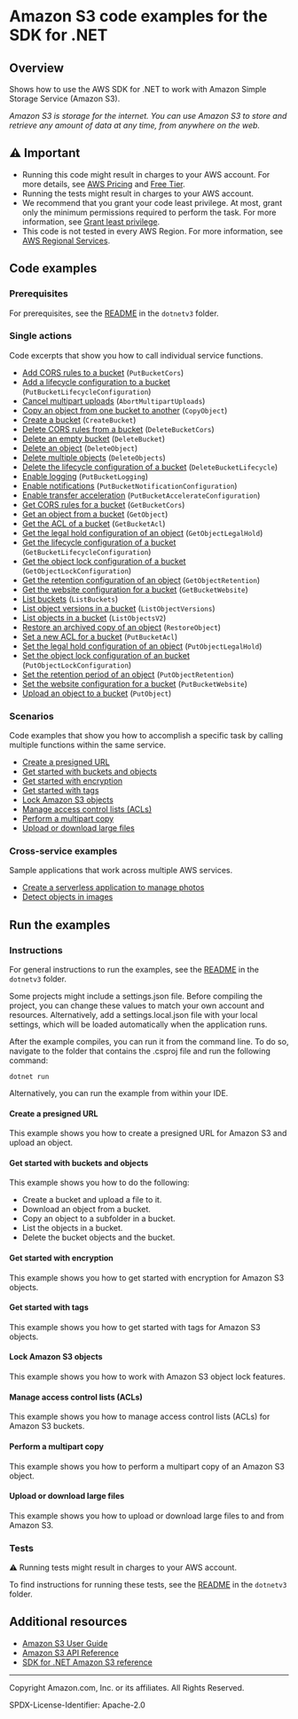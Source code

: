 # Amazon S3 code examples for the SDK for .NET

## Overview

Shows how to use the AWS SDK for .NET to work with Amazon Simple Storage Service (Amazon S3).

<!--custom.overview.start-->
<!--custom.overview.end-->

_Amazon S3 is storage for the internet. You can use Amazon S3 to store and retrieve any amount of data at any time, from anywhere on the web._

## ⚠ Important

* Running this code might result in charges to your AWS account. For more details, see [AWS Pricing](https://aws.amazon.com/pricing/) and [Free Tier](https://aws.amazon.com/free/).
* Running the tests might result in charges to your AWS account.
* We recommend that you grant your code least privilege. At most, grant only the minimum permissions required to perform the task. For more information, see [Grant least privilege](https://docs.aws.amazon.com/IAM/latest/UserGuide/best-practices.html#grant-least-privilege).
* This code is not tested in every AWS Region. For more information, see [AWS Regional Services](https://aws.amazon.com/about-aws/global-infrastructure/regional-product-services).

<!--custom.important.start-->
<!--custom.important.end-->

## Code examples

### Prerequisites

For prerequisites, see the [README](../README.md#Prerequisites) in the `dotnetv3` folder.


<!--custom.prerequisites.start-->
<!--custom.prerequisites.end-->

### Single actions

Code excerpts that show you how to call individual service functions.

- [Add CORS rules to a bucket](s3CORSExample/S3CORS.cs#L104) (`PutBucketCors`)
- [Add a lifecycle configuration to a bucket](LifecycleExample/Lifecycle.cs#L145) (`PutBucketLifecycleConfiguration`)
- [Cancel multipart uploads](AbortMPUExample/AbortMPU.cs#L6) (`AbortMultipartUploads`)
- [Copy an object from one bucket to another](CopyObjectExample/CopyObject.cs#L11) (`CopyObject`)
- [Create a bucket](S3_Basics/S3Bucket.cs#L12) (`CreateBucket`)
- [Delete CORS rules from a bucket](s3CORSExample/S3CORS.cs#L147) (`DeleteBucketCors`)
- [Delete an empty bucket](S3_Basics/S3Bucket.cs#L266) (`DeleteBucket`)
- [Delete an object](non-versioned-examples/DeleteObjectExample/DeleteObject.cs#L6) (`DeleteObject`)
- [Delete multiple objects](S3_Basics/S3Bucket.cs#L221) (`DeleteObjects`)
- [Delete the lifecycle configuration of a bucket](LifecycleExample/Lifecycle.cs#L192) (`DeleteBucketLifecycle`)
- [Enable logging](ServerAccessLoggingExample/ServerAccessLogging.cs#L6) (`PutBucketLogging`)
- [Enable notifications](EnableNotificationsExample/EnableNotifications.cs#L6) (`PutBucketNotificationConfiguration`)
- [Enable transfer acceleration](TransferAccelerationExample/TransferAcceleration.cs#L6) (`PutBucketAccelerateConfiguration`)
- [Get CORS rules for a bucket](s3CORSExample/S3CORS.cs#L125) (`GetBucketCors`)
- [Get an object from a bucket](S3_Basics/S3Bucket.cs#L85) (`GetObject`)
- [Get the ACL of a bucket](BucketACLExample/BucketACL.cs#L75) (`GetBucketAcl`)
- [Get the legal hold configuration of an object](scenarios/ObjectLockScenario/ObjectLockWorkflow/S3ActionsWrapper.cs#L251) (`GetObjectLegalHold`)
- [Get the lifecycle configuration of a bucket](LifecycleExample/Lifecycle.cs#L169) (`GetBucketLifecycleConfiguration`)
- [Get the object lock configuration of a bucket](scenarios/ObjectLockScenario/ObjectLockWorkflow/S3ActionsWrapper.cs#L274) (`GetObjectLockConfiguration`)
- [Get the retention configuration of an object](scenarios/ObjectLockScenario/ObjectLockWorkflow/S3ActionsWrapper.cs#L192) (`GetObjectRetention`)
- [Get the website configuration for a bucket](WebsiteConfigExample/WebsiteConfig.cs#L72) (`GetBucketWebsite`)
- [List buckets](ListBucketsExample/ListBuckets.cs#L4) (`ListBuckets`)
- [List object versions in a bucket](versioned-examples/ListObjectVersionsExample/ListObjectVersions.cs#L6) (`ListObjectVersions`)
- [List objects in a bucket](S3_Basics/S3Bucket.cs#L171) (`ListObjectsV2`)
- [Restore an archived copy of an object](RestoreArchivedObjectExample/RestoreArchivedObject.cs#L6) (`RestoreObject`)
- [Set a new ACL for a bucket](BucketACLExample/BucketACL.cs#L37) (`PutBucketAcl`)
- [Set the legal hold configuration of an object](scenarios/ObjectLockScenario/ObjectLockWorkflow/S3ActionsWrapper.cs#L215) (`PutObjectLegalHold`)
- [Set the object lock configuration of an bucket](scenarios/ObjectLockScenario/ObjectLockWorkflow/S3ActionsWrapper.cs#L59) (`PutObjectLockConfiguration`)
- [Set the retention period of an object](scenarios/ObjectLockScenario/ObjectLockWorkflow/S3ActionsWrapper.cs#L101) (`PutObjectRetention`)
- [Set the website configuration for a bucket](WebsiteConfigExample/WebsiteConfig.cs#L57) (`PutBucketWebsite`)
- [Upload an object to a bucket](S3_Basics/S3Bucket.cs#L43) (`PutObject`)

### Scenarios

Code examples that show you how to accomplish a specific task by calling multiple
functions within the same service.

- [Create a presigned URL](GenPresignedURLExample/GenPresignedUrl.cs)
- [Get started with buckets and objects](S3_Basics/S3_Basics.cs)
- [Get started with encryption](SSEClientEncryptionExample/SSEClientEncryption.cs)
- [Get started with tags](ObjectTagExample/ObjectTag.cs)
- [Lock Amazon S3 objects](scenarios/ObjectLockScenario/ObjectLockWorkflow/ObjectLockWorkflow.cs)
- [Manage access control lists (ACLs)](ManageACLsExample/ManageACLs.cs)
- [Perform a multipart copy](MPUapiCopyObjExample/MPUapiCopyObj.cs)
- [Upload or download large files](scenarios/TransferUtilityBasics/TransferUtilityBasics/TransferBasics.cs)

### Cross-service examples

Sample applications that work across multiple AWS services.

- [Create a serverless application to manage photos](../cross-service/PhotoAssetManager)
- [Detect objects in images](../cross-service/PhotoAnalyzerApp)


<!--custom.examples.start-->
<!--custom.examples.end-->

## Run the examples

### Instructions

For general instructions to run the examples, see the
[README](../README.md#building-and-running-the-code-examples) in the `dotnetv3` folder.

Some projects might include a settings.json file. Before compiling the project,
you can change these values to match your own account and resources. Alternatively,
add a settings.local.json file with your local settings, which will be loaded automatically
when the application runs.

After the example compiles, you can run it from the command line. To do so, navigate to
the folder that contains the .csproj file and run the following command:

```
dotnet run
```

Alternatively, you can run the example from within your IDE.


<!--custom.instructions.start-->
<!--custom.instructions.end-->



#### Create a presigned URL

This example shows you how to create a presigned URL for Amazon S3 and upload an object.


<!--custom.scenario_prereqs.s3_Scenario_PresignedUrl.start-->
<!--custom.scenario_prereqs.s3_Scenario_PresignedUrl.end-->


<!--custom.scenarios.s3_Scenario_PresignedUrl.start-->
<!--custom.scenarios.s3_Scenario_PresignedUrl.end-->

#### Get started with buckets and objects

This example shows you how to do the following:

- Create a bucket and upload a file to it.
- Download an object from a bucket.
- Copy an object to a subfolder in a bucket.
- List the objects in a bucket.
- Delete the bucket objects and the bucket.

<!--custom.scenario_prereqs.s3_Scenario_GettingStarted.start-->
<!--custom.scenario_prereqs.s3_Scenario_GettingStarted.end-->


<!--custom.scenarios.s3_Scenario_GettingStarted.start-->
<!--custom.scenarios.s3_Scenario_GettingStarted.end-->

#### Get started with encryption

This example shows you how to get started with encryption for Amazon S3 objects.


<!--custom.scenario_prereqs.s3_Encryption.start-->
<!--custom.scenario_prereqs.s3_Encryption.end-->


<!--custom.scenarios.s3_Encryption.start-->
<!--custom.scenarios.s3_Encryption.end-->

#### Get started with tags

This example shows you how to get started with tags for Amazon S3 objects.


<!--custom.scenario_prereqs.s3_Scenario_Tagging.start-->
<!--custom.scenario_prereqs.s3_Scenario_Tagging.end-->


<!--custom.scenarios.s3_Scenario_Tagging.start-->
<!--custom.scenarios.s3_Scenario_Tagging.end-->

#### Lock Amazon S3 objects

This example shows you how to work with Amazon S3 object lock features.


<!--custom.scenario_prereqs.s3_Scenario_ObjectLock.start-->
<!--custom.scenario_prereqs.s3_Scenario_ObjectLock.end-->


<!--custom.scenarios.s3_Scenario_ObjectLock.start-->
<!--custom.scenarios.s3_Scenario_ObjectLock.end-->

#### Manage access control lists (ACLs)

This example shows you how to manage access control lists (ACLs) for Amazon S3 buckets.


<!--custom.scenario_prereqs.s3_Scenario_ManageACLs.start-->
<!--custom.scenario_prereqs.s3_Scenario_ManageACLs.end-->


<!--custom.scenarios.s3_Scenario_ManageACLs.start-->
<!--custom.scenarios.s3_Scenario_ManageACLs.end-->

#### Perform a multipart copy

This example shows you how to perform a multipart copy of an Amazon S3 object.


<!--custom.scenario_prereqs.s3_MultipartCopy.start-->
<!--custom.scenario_prereqs.s3_MultipartCopy.end-->


<!--custom.scenarios.s3_MultipartCopy.start-->
<!--custom.scenarios.s3_MultipartCopy.end-->

#### Upload or download large files

This example shows you how to upload or download large files to and from Amazon S3.


<!--custom.scenario_prereqs.s3_Scenario_UsingLargeFiles.start-->
<!--custom.scenario_prereqs.s3_Scenario_UsingLargeFiles.end-->


<!--custom.scenarios.s3_Scenario_UsingLargeFiles.start-->
<!--custom.scenarios.s3_Scenario_UsingLargeFiles.end-->

### Tests

⚠ Running tests might result in charges to your AWS account.


To find instructions for running these tests, see the [README](../README.md#Tests)
in the `dotnetv3` folder.



<!--custom.tests.start-->
<!--custom.tests.end-->

## Additional resources

- [Amazon S3 User Guide](https://docs.aws.amazon.com/AmazonS3/latest/userguide/Welcome.html)
- [Amazon S3 API Reference](https://docs.aws.amazon.com/AmazonS3/latest/API/Welcome.html)
- [SDK for .NET Amazon S3 reference](https://docs.aws.amazon.com/sdkfornet/v3/apidocs/items/S3/NS3.html)

<!--custom.resources.start-->
<!--custom.resources.end-->

---

Copyright Amazon.com, Inc. or its affiliates. All Rights Reserved.

SPDX-License-Identifier: Apache-2.0
